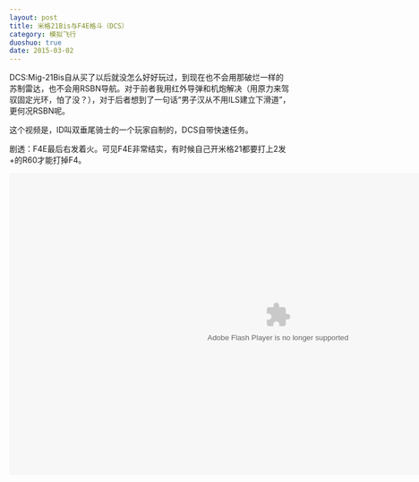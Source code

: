 ```yaml
---
layout: post
title: 米格21Bis与F4E格斗（DCS）
category: 模拟飞行
duoshuo: true
date: 2015-03-02
---
```


DCS:Mig-21Bis自从买了以后就没怎么好好玩过，到现在也不会用那破烂一样的苏制雷达，也不会用RSBN导航。对于前者我用红外导弹和机炮解决（用原力来驾驭固定光环，怕了没？），对于后者想到了一句话“男子汉从不用ILS建立下滑道”，更何况RSBN呢。

这个视频是，ID叫双垂尾骑士的一个玩家自制的，DCS自带快速任务。

剧透：F4E最后右发着火。可见F4E非常结实，有时候自己开米格21都要打上2发+的R60才能打掉F4。


<embed src="http://player.youku.com/player.php/sid/XNzk3OTg1NjY0/v.swf" allowFullScreen="true" quality="high" width="960" height="540" align="middle" allowScriptAccess="always" type="application/x-shockwave-flash">